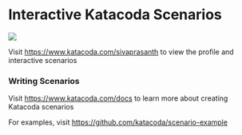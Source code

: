 # Interactive Katacoda Scenarios

[![](http://shields.katacoda.com/katacoda/sivaprasanth/count.svg)](https://www.katacoda.com/sivaprasanth "Get your profile on Katacoda.com")

Visit https://www.katacoda.com/sivaprasanth to view the profile and interactive scenarios

### Writing Scenarios
Visit https://www.katacoda.com/docs to learn more about creating Katacoda scenarios

For examples, visit https://github.com/katacoda/scenario-example

